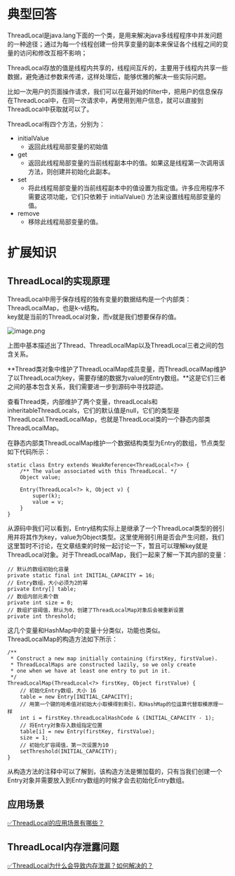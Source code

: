 # 典型回答

ThreadLocal是java.lang下面的一个类，是用来解决java多线程程序中并发问题的一种途径；通过为每一个线程创建一份共享变量的副本来保证各个线程之间的变量的访问和修改互相不影响；

ThreadLocal存放的值是线程内共享的，线程间互斥的，主要用于线程内共享一些数据，避免通过参数来传递，这样处理后，能够优雅的解决一些实际问题。

比如一次用户的页面操作请求，我们可以在最开始的filter中，把用户的信息保存在ThreadLocal中，在同一次请求中，再使用到用户信息，就可以直接到ThreadLocal中获取就可以了。

ThreadLocal有四个方法，分别为：

- initialValue
   - 返回此线程局部变量的初始值
- get
   - 返回此线程局部变量的当前线程副本中的值。如果这是线程第一次调用该方法，则创建并初始化此副本。
- set
   - 将此线程局部变量的当前线程副本中的值设置为指定值。许多应用程序不需要这项功能，它们只依赖于 initialValue() 方法来设置线程局部变量的值。
- remove
   - 移除此线程局部变量的值。

# 扩展知识

## ThreadLocal的实现原理

ThreadLocal中用于保存线程的独有变量的数据结构是一个内部类：ThreadLocalMap，也是k-v结构。<br />key就是当前的ThreadLocal对象，而v就是我们想要保存的值。

![image.png](https://cdn.nlark.com/yuque/0/2023/png/5378072/1688455495250-dba1fb17-44bb-4ec7-8270-1319f708086f.png#averageHue=%23f8f7f6&clientId=u19db4d16-f323-4&from=paste&height=329&id=u84547a50&originHeight=518&originWidth=1220&originalType=binary&ratio=2&rotation=0&showTitle=false&size=518581&status=done&style=none&taskId=uc1b358c6-5432-4839-8e62-192889c4390&title=&width=775)

上图中基本描述出了Thread、ThreadLocalMap以及ThreadLocal三者之间的包含关系。

**Thread类对象中维护了ThreadLocalMap成员变量，而ThreadLocalMap维护了以ThreadLocal为key，需要存储的数据为value的Entry数组。**这是它们三者之间的基本包含关系，我们需要进一步到源码中寻找踪迹。

查看Thread类，内部维护了两个变量，threadLocals和inheritableThreadLocals，它们的默认值是null，它们的类型是ThreadLocal.ThreadLocalMap，也就是ThreadLocal类的一个静态内部类ThreadLocalMap。

在静态内部类ThreadLocalMap维护一个数据结构类型为Entry的数组，节点类型如下代码所示：

```
static class Entry extends WeakReference<ThreadLocal<?>> {
    /** The value associated with this ThreadLocal. */
    Object value;

    Entry(ThreadLocal<?> k, Object v) {
        super(k);
        value = v;
    }
}
```

从源码中我们可以看到，Entry结构实际上是继承了一个ThreadLocal类型的弱引用并将其作为key，value为Object类型。这里使用弱引用是否会产生问题，我们这里暂时不讨论，在文章结束的时候一起讨论一下，暂且可以理解key就是ThreadLocal对象。对于ThreadLocalMap，我们一起来了解一下其内部的变量：

```
// 默认的数组初始化容量
private static final int INITIAL_CAPACITY = 16;
// Entry数组，大小必须为2的幂
private Entry[] table;
// 数组内部元素个数
private int size = 0;
// 数组扩容阈值，默认为0，创建了ThreadLocalMap对象后会被重新设置
private int threshold;
```
这几个变量和HashMap中的变量十分类似，功能也类似。<br />ThreadLocalMap的构造方法如下所示：
```
/**
 * Construct a new map initially containing (firstKey, firstValue).
 * ThreadLocalMaps are constructed lazily, so we only create
 * one when we have at least one entry to put in it.
 */
ThreadLocalMap(ThreadLocal<?> firstKey, Object firstValue) {
    // 初始化Entry数组，大小 16
    table = new Entry[INITIAL_CAPACITY];
    // 用第一个键的哈希值对初始大小取模得到索引，和HashMap的位运算代替取模原理一样
    int i = firstKey.threadLocalHashCode & (INITIAL_CAPACITY - 1);
    // 将Entry对象存入数组指定位置
    table[i] = new Entry(firstKey, firstValue);
    size = 1;
    // 初始化扩容阈值，第一次设置为10
    setThreshold(INITIAL_CAPACITY);
}
```
从构造方法的注释中可以了解到，该构造方法是懒加载的，只有当我们创建一个Entry对象并需要放入到Entry数组的时候才会去初始化Entry数组。

## 应用场景

[✅ThreadLocal的应用场景有哪些？](https://www.yuque.com/hollis666/fo22bm/bpm9cgs19qwlgc1k?view=doc_embed)

## ThreadLocal内存泄露问题

[✅ThreadLocal为什么会导致内存泄漏？如何解决的？](https://www.yuque.com/hollis666/fo22bm/bueq7weva8ha9f1p?view=doc_embed)


